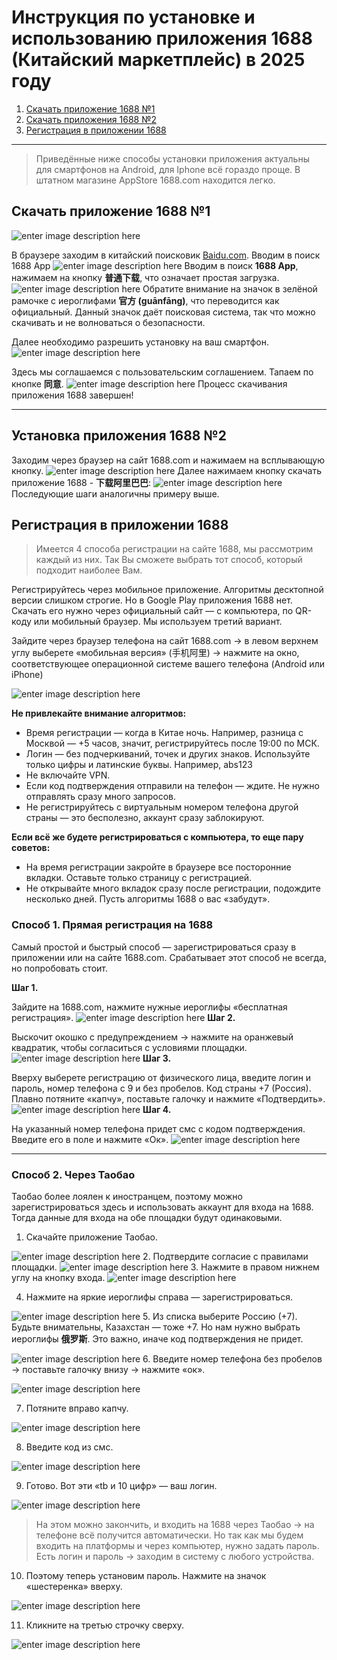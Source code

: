 # Инструкция по установке и использованию приложения 1688 (Китайский маркетплейс) в 2025 году

1. [Скачать приложение 1688 №1](#Скачать-приложение-1688-№1)
2. [Скачать приложения 1688 №2](#Установка-приложения-1688-№2)
3. [Регистрация в приложении 1688](#Регистрация-в-приложении-1688)

---
>Приведённые ниже способы установки приложения актуальны для смартфонов на Android, для Iphone всё гораздо проще. В штатном магазине AppStore 1688.com находится легко.

## Скачать приложение 1688 №1
![enter image description here](https://iimg.su/s/13/SBdF6suJiUk8BsirRkSQ7hphqFW7eBeSpaHAKS30.png)

В браузере заходим в китайский поисковик [Baidu.com](https://dzen.ru/away?to=https%3A%2F%2Fwww.baidu.com%2F). Вводим в поиск 1688 App
![enter image description here](https://iimg.su/s/13/6NNfAVlMVr0T2LHZy1q6DT0y07JuEjYUawfDcPws.png)
Вводим в поиск **1688 App**, нажимаем на кнопку **普通下载**, что означает простая загрузка.
![enter image description here](https://iimg.su/s/13/5nsCTAJ7ruzmeyorNVXlSmTCvwVyZb8WyJTONyYz.png)
Обратите внимание на значок в зелёной рамочке с иероглифами **官方 (guānfāng)**, что переводится как официальный. Данный значок даёт поисковая система, так что можно скачивать и не волноваться о безопасности.

Далее необходимо разрешить установку на ваш смартфон.
![enter image description here](https://iimg.su/s/13/sC03xYFoikCvjR9rJyzU6bkigBzSmR91cNVF15Ep.png)

Здесь мы соглашаемся с пользовательским соглашением. Тапаем по кнопке **同意**.
![enter image description here](https://iimg.su/s/13/U8h0ObxKrijJAzX2ADclLJZW1QwO3hVRFlheilUR.png)
Процесс скачивания приложения 1688 завершен!

---

## Установка приложения 1688 №2
Заходим через браузер на сайт 1688.com и нажимаем на всплывающую кнопку.
![enter image description here](https://iimg.su/s/13/GeEmJsaC7twR4n3KTPEAyZNNGUcISDrJTVsMwLjQ.png)
Далее нажимаем кнопку скачать приложение 1688 - **下载阿里巴巴**:
![enter image description here](https://iimg.su/s/13/mr0HgpGACqrcdK8VZocnkuverkK8dkZH1E6mBifb.png)
Последующие шаги аналогичны примеру выше.

## Регистрация в приложении 1688
> Имеется 4 способа регистрации на сайте 1688, мы рассмотрим каждый из них. Так Вы сможете выбрать тот способ, который подходит наиболее Вам.

Регистрируйтесь через мобильное приложение. Алгоритмы десктопной версии слишком строгие. Но в Google Play приложения 1688 нет. Скачать его нужно через официальный сайт — с компьютера, по QR-коду или мобильный браузер. Мы используем третий вариант.

Зайдите через браузер телефона на сайт 1688.com → в левом верхнем углу выберете «мобильная версия» (手机阿里) → нажмите на окно, соответствующее операционной системе вашего телефона (Android или iPhone)

![enter image description here](https://iimg.su/s/13/6Pd85zgrhqISlGCDyBd8b88lNPUMCSkC4mtcFf81.png)

**Не привлекайте внимание алгоритмов:**

-   Время регистрации — когда в Китае ночь. Например, разница с Москвой — +5 часов, значит, регистрируйтесь после 19:00 по МСК.
-   Логин — без подчеркиваний, точек и других знаков. Используйте только цифры и латинские буквы. Например, abs123
-   Не включайте VPN.
-   Если код подтверждения отправили на телефон — ждите. Не нужно отправлять сразу много запросов.
-   Не регистрируйтесь с виртуальным номером телефона другой страны — это бесполезно, аккаунт сразу заблокируют.

**Если всё же будете регистрироваться с компьютера, то еще пару советов:**

-   На время регистрации закройте в браузере все посторонние вкладки. Оставьте только страницу с регистрацией.
-   Не открывайте много вкладок сразу после регистрации, подождите несколько дней. Пусть алгоритмы 1688 о вас «забудут».

### Способ 1. Прямая регистрация на 1688
Самый простой и быстрый способ — зарегистрироваться сразу в приложении или на сайте 1688.com. Срабатывает этот способ не всегда, но попробовать стоит.

**Шаг 1.**

Зайдите на 1688.com, нажмите нужные иероглифы «бесплатная регистрация».
![enter image description here](https://iimg.su/s/13/vPQ9Y5VOHVJOe8ynHmtFN8yJ5if9GhHnxV1XF1zV.png)
**Шаг 2.**

Выскочит окошко с предупреждением → нажмите на оранжевый квадратик, чтобы согласиться с условиями площадки.
![enter image description here](https://iimg.su/s/13/SLIX3zUJB9tgUSCp0CixHvj261ycvGjFxICaPYyp.png)
**Шаг 3.**

Вверху выберете регистрацию от физического лица, введите логин и пароль, номер телефона с 9 и без пробелов. Код страны +7 (Россия). Плавно потяните «капчу», поставьте галочку и нажмите «Подтвердить».
![enter image description here](https://iimg.su/s/13/LuOMmrcNuZHR7stz4nwnUaIQwrF5t9bcB4DCnGu4.png)
**Шаг 4.**

На указанный номер телефона придет смс с кодом подтверждения. Введите его в поле и нажмите «Ок».
![enter image description here](https://iimg.su/s/13/A58XtE1NLZkurxTZKbKz1Qz9onOwBdDlM3xPUlAZ.png)

---
### Способ 2. Через Таобао

Таобао более лоялен к иностранцем, поэтому можно зарегистрироваться здесь и использовать аккаунт для входа на 1688. Тогда данные для входа на обе площадки будут одинаковыми.

1. Скачайте приложение Таобао.

![enter image description here](https://iimg.su/s/13/guqKNdIXOyYWqqTlLx07RCn71MsQfDetsHfD4lqk.png)
2. Подтвердите согласие с правилами площадки.
![enter image description here](https://iimg.su/s/13/gAEfIi8tsOB2zWpJHCFIx1r1VWqIeQtZxst7d5RP.png)
3. Нажмите в правом нижнем углу на кнопку входа.
![enter image description here](https://iimg.su/s/13/P9tLhtBi9WFUlbDJwiVvMsWY0nj21csFcxAds2h0.png)

4. Нажмите на яркие иероглифы справа — зарегистрироваться.

![enter image description here](https://iimg.su/s/13/bNBytY9w8hyP5AcEVSp3CckkAbRQ9KaJnSW9bI4e.png)
5. Из списка выберите Россию (+7). Будьте внимательны, Казахстан — тоже +7. Но нам нужно выбрать иероглифы **俄罗斯**. Это важно, иначе код подтверждения не придет.

![enter image description here](https://iimg.su/s/13/0f1ow7qSMg5moJ8OsYHcxujrN9hHznyGN2g7zrFR.png)
6. Введите номер телефона без пробелов → поставьте галочку внизу → нажмите «ок».

![enter image description here](https://iimg.su/s/13/Tc5Dfg4VTO499jttVWuyAeDVjfMwqot9KGePP9sc.png)

7. Потяните вправо капчу.

![enter image description here](https://iimg.su/s/13/JGvHnqbO3lGZn3HCGdlPP4kawTqICLNKwLPFlsYH.png)

8. Введите код из смс.

![enter image description here](https://iimg.su/s/13/3kARQKhNY65doL5lPC53q0iNGShvToP7CGLPZTq7.png)

9. Готово. Вот эти «tb и 10 цифр» — ваш логин.

![enter image description here](https://iimg.su/s/13/qW9CpSgEZQKEQsveO95BpkjkgLJ0g4B3v7Phw2eh.png)

> На этом можно закончить, и входить на 1688 через Таобао → на телефоне всё получится автоматически. Но так как мы будем входить на платформы и через компьютер, нужно задать пароль. Есть логин и пароль → заходим в систему с любого устройства.

10. Поэтому теперь установим пароль. Нажмите на значок «шестеренка» вверху.

![enter image description here](https://iimg.su/s/13/37QxFxMaDiztUifPmP3aMbZJeBxVWocP3IUOZsn0.png)

11. Кликните на третью строчку сверху.

![enter image description here](https://iimg.su/s/13/01hNfV4tlcAIzaNkMVMvqMJVUhwDdYYXyL2UtBcN.png) 
<!--stackedit_data:
eyJoaXN0b3J5IjpbLTk3NDU5MjEwMCwtODA0NDM3NTE3LC0zNT
QzMTIyNDQsLTIwODg3NDY2MTIsLTIwODg3NDY2MTIsLTE4MTEz
MDgyMl19
-->